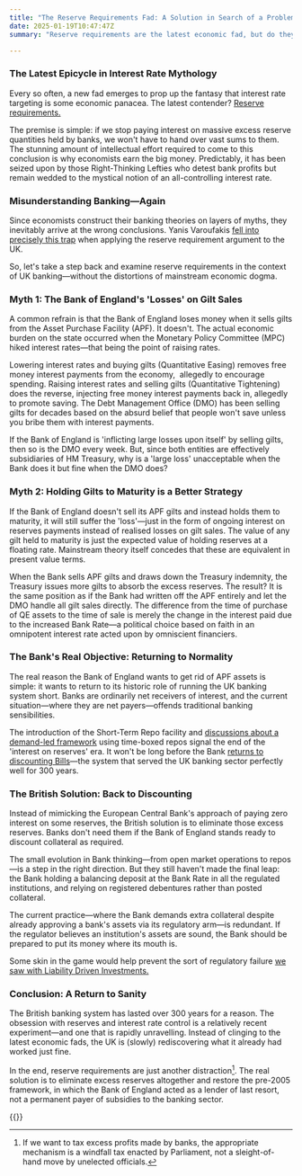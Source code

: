```yaml
---
title: "The Reserve Requirements Fad: A Solution in Search of a Problem"
date: 2025-01-19T10:47:47Z
summary: "Reserve requirements are the latest economic fad, but do they actually solve anything? Let's break down the myths and explains why the UK banking system is (slowly) returning to what worked for centuries."

---
```

### The Latest Epicycle in Interest Rate Mythology

Every so often, a new fad emerges to prop up the fantasy that interest
rate targeting is some economic panacea. The latest contender? [Reserve
requirements.][4]

The premise is simple: if we stop paying interest on massive excess
reserve quantities held by banks, we won't have to hand over vast sums to
them. The stunning amount of intellectual effort required to come to this
conclusion is why economists earn the big money. Predictably, it has been
seized upon by those Right-Thinking Lefties who detest bank profits but
remain wedded to the mystical notion of an all-controlling interest rate.

### Misunderstanding Banking—Again

Since economists construct their banking theories on layers of myths,
they inevitably arrive at the wrong conclusions. Yanis Varoufakis [fell
into precisely this trap][3] when applying the reserve requirement argument
to the UK.

So, let's take a step back and examine reserve requirements in the context
of UK banking—without the distortions of mainstream economic dogma.

### Myth 1: The Bank of England's 'Losses' on Gilt Sales

A common refrain is that the Bank of England loses money when it sells
gilts from the Asset Purchase Facility (APF). It doesn't. The actual
economic burden on the state occurred when the Monetary Policy Committee
(MPC) hiked interest rates—that being the point of raising rates.

Lowering interest rates and buying gilts (Quantitative Easing) removes
free money interest payments from the economy,  allegedly to encourage
spending. Raising interest rates and selling gilts (Quantitative
Tightening) does the reverse, injecting free money interest payments
back in, allegedly to promote saving. The Debt Management Office (DMO)
has been selling gilts for decades based on the absurd belief that people
won't save unless you bribe them with interest payments.

If the Bank of England is 'inflicting large losses upon itself' by
selling gilts, then so is the DMO every week. But, since both entities
are effectively subsidiaries of HM Treasury, why is a 'large loss'
unacceptable when the Bank does it but fine when the DMO does?

### Myth 2: Holding Gilts to Maturity is a Better Strategy

If the Bank of England doesn't sell its APF gilts and instead holds
them to maturity, it will still suffer the 'loss'—just in the form
of ongoing interest on reserves payments instead of realised losses on
gilt sales. The value of any gilt held to maturity is just the expected
value of holding reserves at a floating rate. Mainstream theory itself
concedes that these are equivalent in present value terms.

When the Bank sells APF gilts and draws down the Treasury indemnity, the
Treasury issues more gilts to absorb the excess reserves. The result? It
is the same position as if the Bank had written off the APF entirely and
let the DMO handle all gilt sales directly. The difference from the time
of purchase of QE assets to the time of sale is merely the change in the
interest paid due to the increased Bank Rate—a political choice based on
faith in an omnipotent interest rate acted upon by omniscient financiers.

### The Bank's Real Objective: Returning to Normality

The real reason the Bank of England wants to get rid of APF assets is
simple: it wants to return to its historic role of running the UK banking
system short. Banks are ordinarily net receivers of interest, and the
current situation—where they are net payers—offends traditional
banking sensibilities.

The introduction of the Short-Term Repo facility and [discussions about
a demand-led framework][2] using time-boxed repos signal the end of the
'interest on reserves' era. It won't be long before the Bank [returns
to discounting Bills][1]—the system that served the UK banking sector
perfectly well for 300 years.

### The British Solution: Back to Discounting

Instead of mimicking the European Central Bank's approach of paying zero
interest on some reserves, the British solution is to eliminate those
excess reserves. Banks don't need them if the Bank of England stands
ready to discount collateral as required.

The small evolution in Bank thinking—from open market operations to
repos—is a step in the right direction. But they still haven't made
the final leap: the Bank holding a balancing deposit at the Bank Rate
in all the regulated institutions, and relying on registered debentures
rather than posted collateral.

The current practice—where the Bank demands extra collateral
despite already approving a bank's assets via its regulatory arm—is
redundant. If the regulator believes an institution's assets are sound,
the Bank should be prepared to put its money where its mouth is.

Some skin in the game would help prevent the sort of regulatory failure [we
saw with Liability Driven Investments.][5]

### Conclusion: A Return to Sanity

The British banking system has lasted over 300 years for a reason. The
obsession with reserves and interest rate control is a relatively recent
experiment—and one that is rapidly unravelling. Instead of clinging
to the latest economic fads, the UK is (slowly) rediscovering what it
already had worked just fine. 

In the end, reserve requirements are just another distraction[^1]. The
real solution is to eliminate excess reserves altogether and restore
the pre-2005 framework, in which the Bank of England acted as a lender
of last resort, not a permanent payer of subsidies to the banking sector.

{{<joindiscord>}}

[^1]: If we want to tax excess profits made by banks, the appropriate
mechanism is a windfall tax enacted by Parliament, not a sleight-of-hand
move by unelected officials.

[1]: https://www.bankofengland.co.uk/-/media/boe/files/quarterly-bulletin/1964/the-treasury-bill.pdf
[2]: https://www.bankofengland.co.uk/paper/2024/dp/transitioning-to-a-repo-led-operating-framework
[3]: https://unherd.com/2025/01/rachel-reeves-is-a-pound-shop-george-osborne/
[4]: https://cepr.org/voxeu/columns/two-tier-system-reserve-requirements-fight-inflation-more-fairly-and-effectively
[5]: https://www.bankofengland.co.uk/financial-policy-summary-and-record/2023/bank-staff-paper-ldi-minimum-resilience
